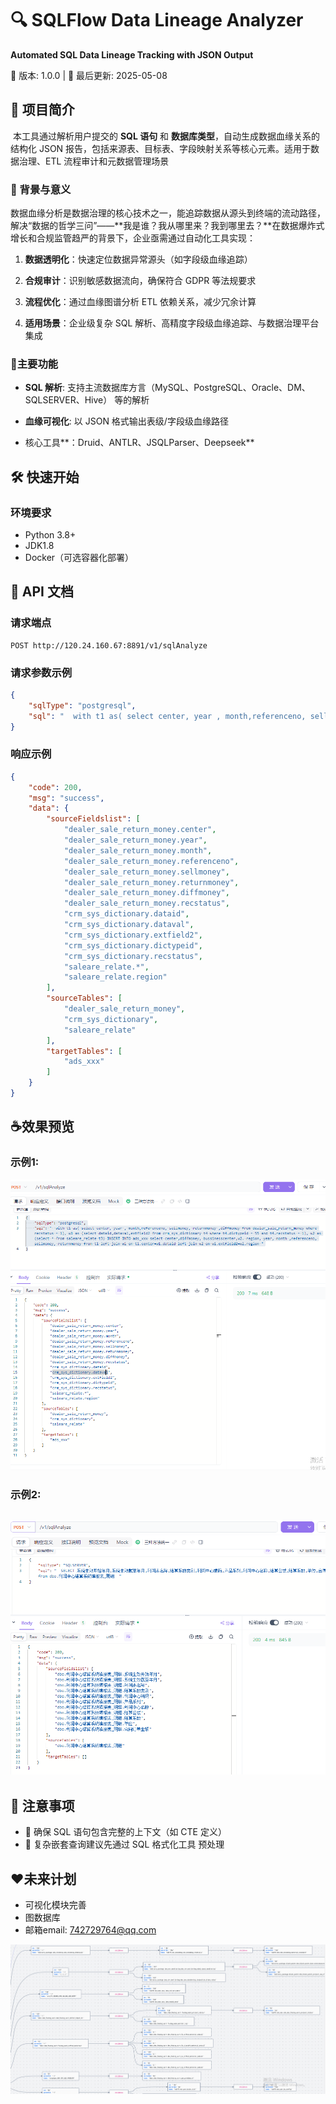 # 🔍 SQLFlow Data Lineage Analyzer

**Automated SQL Data Lineage Tracking with JSON Output**

🚀 版本: 1.0.0 | 📅 最后更新: 2025-05-08



## 🌟 项目简介

​		本工具通过解析用户提交的 **SQL 语句** 和 **数据库类型**，自动生成数据血缘关系的结构化 JSON 报告，包括来源表、目标表、字段映射关系等核心元素。适用于数据治理、ETL 流程审计和元数据管理场景



### 📜 背景与意义

​		数据血缘分析是数据治理的核心技术之一，能追踪数据从源头到终端的流动路径，解决“数据的哲学三问”——**我是谁？我从哪里来？我到哪里去？**在数据爆炸式增长和合规监管趋严的背景下，企业亟需通过自动化工具实现：

1. **数据透明化**：快速定位数据异常源头（如字段级血缘追踪）

2. **合规审计**：识别敏感数据流向，确保符合 GDPR 等法规要求

3. **流程优化**：通过血缘图谱分析 ETL 依赖关系，减少冗余计算

4. **适用场景**：企业级复杂 SQL 解析、高精度字段级血缘追踪、与数据治理平台集成

   

### 🔑主要功能

- **SQL 解析**: 支持主流数据库方言（MySQL、PostgreSQL、Oracle、DM、SQLSERVER、Hive） 等的解析

- **血缘可视化**: 以 JSON 格式输出表级/字段级血缘路径

- 核心工具**：Druid、ANTLR、JSQLParser、Deepseek**

  

## 🛠️ 快速开始

### 环境要求

- Python 3.8+
- JDK1.8
- Docker（可选容器化部署）



## 📡 API 文档

### 请求端点

```
POST http://120.24.160.67:8891/v1/sqlAnalyze
```

### 请求参数示例

```json
{
    "sqlType": "postgresql",
    "sql": "  with t1 as( select center, year , month,referenceno, sellmoney, returnmoney ,diffmoney from dealer_sale_return_money where recstatus = 1), w1 as (select dataid,dataval,extfield2 from crm_sys_dictionary t4 where t4.dictypeid = 55 and t4.recstatus = 1), w2 as (select * from saleare_relate t3) INSERT INTO ads_xxx select center,diffmoney, bussinesscenter,w2. region, year, month ,referenceno, sellmoney, returnmoney from t1 left join w1 on t1.center=w1.dataid left join w2 on w1.extfield2=w2.region "
}
```

### 响应示例

```json
{
    "code": 200,
    "msg": "success",
    "data": {
        "sourceFieldslist": [
            "dealer_sale_return_money.center",
            "dealer_sale_return_money.year",
            "dealer_sale_return_money.month",
            "dealer_sale_return_money.referenceno",
            "dealer_sale_return_money.sellmoney",
            "dealer_sale_return_money.returnmoney",
            "dealer_sale_return_money.diffmoney",
            "dealer_sale_return_money.recstatus",
            "crm_sys_dictionary.dataid",
            "crm_sys_dictionary.dataval",
            "crm_sys_dictionary.extfield2",
            "crm_sys_dictionary.dictypeid",
            "crm_sys_dictionary.recstatus",
            "saleare_relate.*",
            "saleare_relate.region"
        ],
        "sourceTables": [
            "dealer_sale_return_money",
            "crm_sys_dictionary",
            "saleare_relate"
        ],
        "targetTables": [
            "ads_xxx"
        ]
    }
}
```

## 





##  ☕效果预览



### 示例1:

![image-20250508215015568](img/image-20250508215015568.png)

### 示例2:

## ![image-20250508220140970](img/image-20250508220140970.png)



## 🚨 注意事项

- 📌 确保 SQL 语句包含完整的上下文（如 CTE 定义）
- 🔧 复杂嵌套查询建议先通过 SQL 格式化工具 预处理





##  ❤未来计划

- 可视化模块完善
- 图数据库
- 邮箱email: 742729764@qq.com



![Json 图片 (1)](img/image-20250508222210547.png)






